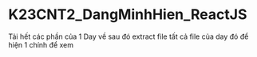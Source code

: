 # K23CNT2_DangMinhHien_ReactJS
Tải hết các phần của 1 Day về sau đó extract file tất cả file của day đó để hiện 1 chính để xem
